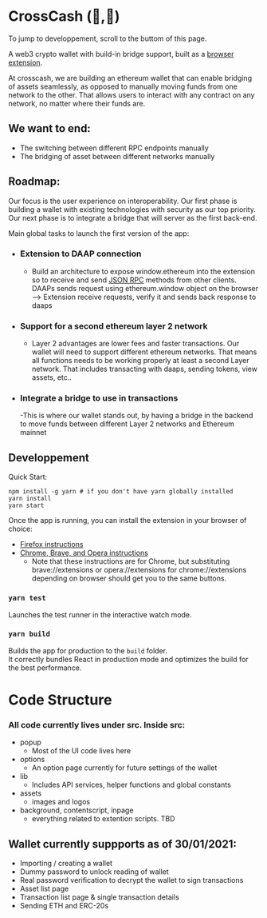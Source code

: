 # CrossCash (🐧,🐓)

To jump to developpement, scroll to the buttom of this page.

A web3 crypto wallet with build-in bridge support, built as a [browser extension](https://developer.mozilla.org/en-US/docs/Mozilla/Add-ons/WebExtensions/Anatomy_of_a_WebExtension).

At crosscash, we are building an ethereum wallet that can enable bridging of assets seamlessly, as opposed to manually moving funds from one network to the other. That allows users to interact with any contract on any network, no matter where their funds are. 

## We want to end: 

- The switching between different RPC endpoints manually
- The bridging of asset between different networks manually

## Roadmap: 

Our focus is the user experience on interoperability. Our first phase is building a wallet with existing technologies with security as our top priority. Our next phase is to integrate a bridge that will server as the first back-end.

Main global tasks to launch the first version of the app:

- ### Extension to DAAP connection
    - Build an architecture to expose window.ethereum into the extension so to receive and send [JSON RPC](https://ethereum.org/en/developers/docs/apis/json-rpc/) methods from other clients. DAAPs sends request using ethereum.window object on the browser —> Extension receive requests, verify it and sends back response to daaps

- ### Support for a second ethereum layer 2 network
    - Layer 2 advantages are lower fees and faster transactions. Our wallet will need to support different ethereum networks. That means all functions needs to be working properly at least a second Layer network. That includes transacting with daaps, sending tokens, view assets, etc..
- ### Integrate a bridge to use in transactions
    -This is where our wallet stands out, by having a bridge in the backend to move funds between different Layer 2 networks and Ethereum mainnet

## Developpement

Quick Start:

    npm install -g yarn # if you don't have yarn globally installed
    yarn install
    yarn start

Once the app is running, you can install the extension in your browser of choice:
- [Firefox instructions](https://extensionworkshop.com/documentation/develop/temporary-installation-in-firefox/)
- [Chrome, Brave, and Opera instructions](https://developer.chrome.com/docs/extensions/mv3/getstarted/#manifest)
    - Note that these instructions are for Chrome, but substituting brave://extensions or opera://extensions for chrome://extensions depending on browser should get you to the same buttons.

### `yarn test`

Launches the test runner in the interactive watch mode.

### `yarn build`

Builds the app for production to the `build` folder.\
It correctly bundles React in production mode and optimizes the build for the best performance.

# Code Structure
### All code currently lives under src. Inside src:
- popup
    - Most of the UI code lives here
- options
    - An option page currently for future settings of the wallet
- lib
    - Includes API services, helper functions and global constants
- assets
    - images and logos
- background, contentscript, inpage
    - everything related to extention scripts. TBD

## Wallet currently suppports as of 30/01/2021:
- Importing / creating a wallet
- Dummy password to unlock reading of wallet
- Real password verification to decrypt the wallet to sign transactions
- Asset list page
- Transaction list page & single transaction details
- Sending ETH and ERC-20s